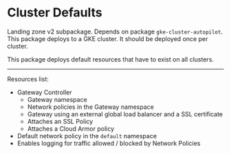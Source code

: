 # Cluster Defaults

Landing zone v2 subpackage.
Depends on package `gke-cluster-autopilot`.
This package deploys to a GKE cluster.
It should be deployed once per cluster.

This package deploys default resources that have to exist on all clusters.

---
Resources list:

- Gateway Controller
  - Gateway namespace
  - Network policies in the Gateway namespace
  - Gateway using an external global load balancer and a SSL certificate
  - Attaches an SSL Policy
  - Attaches a Cloud Armor policy
- Default network policy in the `default` namespace
- Enables logging for traffic allowed / blocked by Network Policies